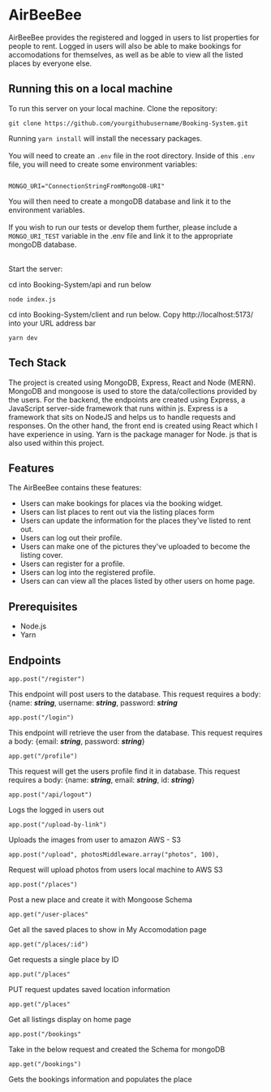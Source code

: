 # AirBeeBee


AirBeeBee provides the registered and logged in users to list properties for people to rent. Logged in users will also be able to make bookings for accomodations for themselves, as well as be able to view all the listed places by everyone else.


## Running this on a local machine

To run this server on your local machine. Clone the repository:

```
git clone https://github.com/yourgithubusername/Booking-System.git
```

Running `yarn install` will install the necessary packages.
<br>
<br>
You will need to create an `.env` file in the root directory. Inside of this `.env` file, you will need to create some environment variables:

```

MONGO_URI="ConnectionStringFromMongoDB-URI"

```

You will then need to create a mongoDB database and link it to the environment variables.
<br>
<br>
If you wish to run our tests or develop them further, please include a `MONGO_URI_TEST` variable in the .env file and link it to the appropriate mongoDB database.
<br>
<br>

Start the server:

cd into Booking-System/api and run below

```
node index.js
```
cd into Booking-System/client and run below. Copy http://localhost:5173/ into your URL address bar
```
yarn dev
```






## Tech Stack

The project is created using MongoDB, Express, React and Node (MERN). MongoDB and mongoose is used to store the data/collections provided by the users. For the backend, the endpoints are created using Express, a JavaScript server-side framework that runs within js. Express is a framework that sits on NodeJS and helps us to handle requests and responses. On the other hand, the front end is created using React which I have experience in using. Yarn is the package manager for Node. js that is also used within this project.


## Features

The AirBeeBee contains these features:

- Users can make bookings for places via the booking widget.
- Users can list places to rent out via the listing places form
- Users can update the information for the places they've listed to rent out.
- Users can log out their profile.
- Users can make one of the pictures they've uploaded to become the listing cover.
- Users can register for a profile.
- Users can log into the registered profile.
- Users can can view all the places listed by other users on home page.

## Prerequisites

- Node.js
- Yarn

## Endpoints

```
app.post("/register")
```

This endpoint will post users to the database. This request requires a body: {name: **_string_**, username: **_string_**, password: **_string_**

```
app.post("/login")

```

This endpoint will retrieve the user from the database. This request requires a body: {email: **_string_**, password: **_string_**}

```
app.get("/profile")

```

This request will get the users profile find it in database. This request requires a body: {name: **_string_**, email: **_string_**, id: **_string_**}

```
app.post("/api/logout")
```

Logs the logged in users out

```
app.post("/upload-by-link")

```

Uploads the images from user to amazon AWS - S3

```
app.post("/upload", photosMiddleware.array("photos", 100),
```

Request will upload photos from users local machine to AWS S3

```
app.post("/places")
```

Post a new place and create it with Mongoose Schema

```
app.get("/user-places"
```

Get all the saved places to show in My Accomodation page

```
app.get("/places/:id")
```

Get requests a single place by ID

```
app.put("/places"
```

PUT request updates saved location information


```
app.get("/places"
```

Get all listings display on home page


```
app.post("/bookings"
```

Take in the below request and created the Schema for mongoDB


```
app.get("/bookings")
```

Gets the bookings information and populates the place



